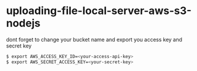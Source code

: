 # uploading-file-local-server-aws-s3-nodejs

dont forget to change your bucket name and export you access key and secret key

```sh
$ export AWS_ACCESS_KEY_ID=<your-access-api-key>
$ export AWS_SECRET_ACCESS_KEY=<your-secret-key>
```
